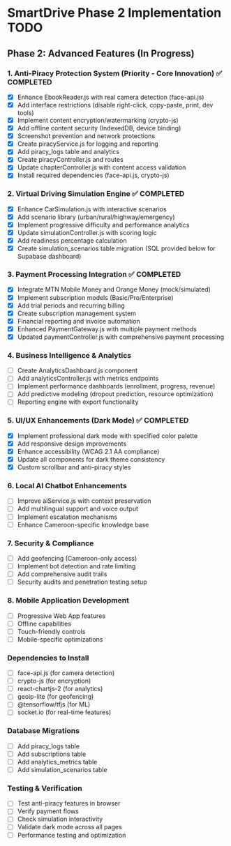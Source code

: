 # SmartDrive Phase 2 Implementation TODO

## Phase 2: Advanced Features (In Progress)

### 1. Anti-Piracy Protection System (Priority - Core Innovation) ✅ COMPLETED
- [x] Enhance EbookReader.js with real camera detection (face-api.js)
- [x] Add interface restrictions (disable right-click, copy-paste, print, dev tools)
- [x] Implement content encryption/watermarking (crypto-js)
- [x] Add offline content security (IndexedDB, device binding)
- [x] Screenshot prevention and network protections
- [x] Create piracyService.js for logging and reporting
- [x] Add piracy_logs table and analytics
- [x] Create piracyController.js and routes
- [x] Update chapterController.js with content access validation
- [x] Install required dependencies (face-api.js, crypto-js)

### 2. Virtual Driving Simulation Engine ✅ COMPLETED
- [x] Enhance CarSimulation.js with interactive scenarios
- [x] Add scenario library (urban/rural/highway/emergency)
- [x] Implement progressive difficulty and performance analytics
- [x] Update simulationController.js with scoring logic
- [x] Add readiness percentage calculation
- [x] Create simulation_scenarios table migration (SQL provided below for Supabase dashboard)

### 3. Payment Processing Integration ✅ COMPLETED
- [x] Integrate MTN Mobile Money and Orange Money (mock/simulated)
- [x] Implement subscription models (Basic/Pro/Enterprise)
- [x] Add trial periods and recurring billing
- [x] Create subscription management system
- [x] Financial reporting and invoice automation
- [x] Enhanced PaymentGateway.js with multiple payment methods
- [x] Updated paymentController.js with comprehensive payment processing

### 4. Business Intelligence & Analytics
- [ ] Create AnalyticsDashboard.js component
- [ ] Add analyticsController.js with metrics endpoints
- [ ] Implement performance dashboards (enrollment, progress, revenue)
- [ ] Add predictive modeling (dropout prediction, resource optimization)
- [ ] Reporting engine with export functionality

### 5. UI/UX Enhancements (Dark Mode) ✅ COMPLETED
- [x] Implement professional dark mode with specified color palette
- [x] Add responsive design improvements
- [x] Enhance accessibility (WCAG 2.1 AA compliance)
- [x] Update all components for dark theme consistency
- [x] Custom scrollbar and anti-piracy styles

### 6. Local AI Chatbot Enhancements
- [ ] Improve aiService.js with context preservation
- [ ] Add multilingual support and voice output
- [ ] Implement escalation mechanisms
- [ ] Enhance Cameroon-specific knowledge base

### 7. Security & Compliance
- [ ] Add geofencing (Cameroon-only access)
- [ ] Implement bot detection and rate limiting
- [ ] Add comprehensive audit trails
- [ ] Security audits and penetration testing setup

### 8. Mobile Application Development
- [ ] Progressive Web App features
- [ ] Offline capabilities
- [ ] Touch-friendly controls
- [ ] Mobile-specific optimizations

### Dependencies to Install
- [ ] face-api.js (for camera detection)
- [ ] crypto-js (for encryption)
- [ ] react-chartjs-2 (for analytics)
- [ ] geoip-lite (for geofencing)
- [ ] @tensorflow/tfjs (for ML)
- [ ] socket.io (for real-time features)

### Database Migrations
- [ ] Add piracy_logs table
- [ ] Add subscriptions table
- [ ] Add analytics_metrics table
- [ ] Add simulation_scenarios table

### Testing & Verification
- [ ] Test anti-piracy features in browser
- [ ] Verify payment flows
- [ ] Check simulation interactivity
- [ ] Validate dark mode across all pages
- [ ] Performance testing and optimization
